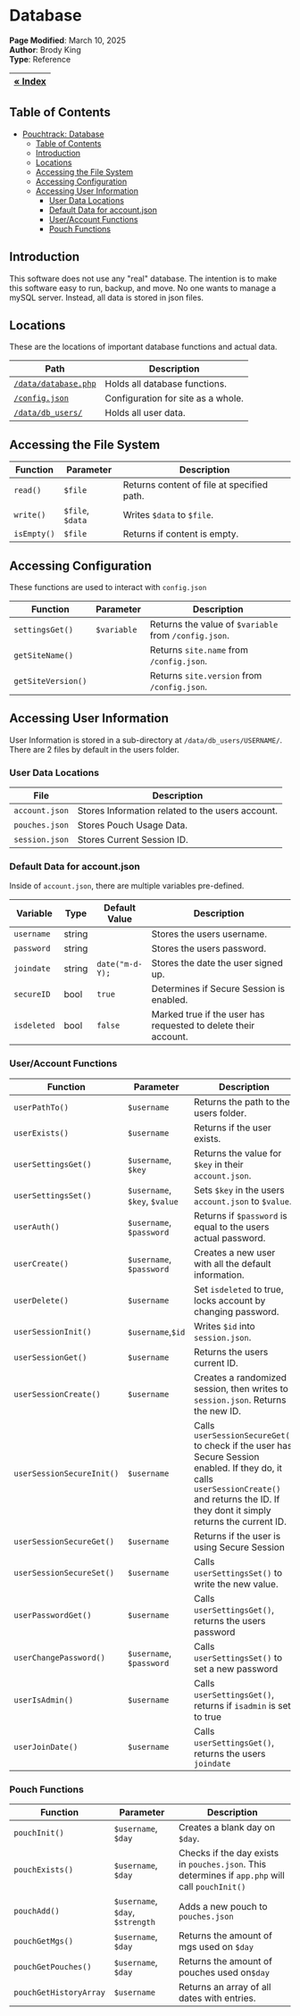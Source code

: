 # Database

**Page Modified**: March 10, 2025
\
**Author**: Brody King
\
**Type**: Reference



|**[« Index](/docs/index.md)** |
| --------------------------- | 

## Table of Contents

- [Pouchtrack: Database](#pouchtrack-database)
  - [Table of Contents](#table-of-contents)
  - [Introduction](#introduction)
  - [Locations](#locations)
  - [Accessing the File System](#accessing-the-file-system)
  - [Accessing Configuration](#accessing-configuration)
  - [Accessing User Information](#accessing-user-information)
    - [User Data Locations](#user-data-locations)
    - [Default Data for account.json](#default-data-for-accountjson)
    - [User/Account Functions](#useraccount-functions)
    - [Pouch Functions](#pouch-functions)


## Introduction

This software does not use any "real" database. The intention is to make this software easy to run, backup, and move. No one wants to manage a mySQL server. Instead, all data is stored in json files. 

## Locations

These are the locations of important database functions and actual data. 

| Path | Description |
| ----------- | ----------- |
| [`/data/database.php`](/data/database.php) | Holds all database functions. |
| [`/config.json`](/config.json) | Configuration for site as a whole. |
| [`/data/db_users/`](/data/db_users/) | Holds all user data. |

## Accessing the File System

| Function | Parameter | Description |
| -------- | ---- | ----------- | 
| `read()` | `$file` | Returns content of file at specified path. |
| `write()` | `$file`, `$data` | Writes `$data` to `$file`. |
| `isEmpty()` | `$file` | Returns if content is empty. |

## Accessing Configuration

These functions are used to interact with `config.json`

| Function | Parameter | Description |
| -------- | ---- | ----------- | 
| `settingsGet()` | `$variable` | Returns the value of `$variable` from `/config.json`. |
| `getSiteName()` | | Returns `site.name` from `/config.json`. |
| `getSiteVersion()` | | Returns `site.version` from `/config.json`. |

## Accessing User Information

User Information is stored in a sub-directory at `/data/db_users/USERNAME/`. There are 2 files by default in the users folder. 

### User Data Locations

| File | Description |
| ---- | ----------- |
| `account.json` | Stores Information related to the users account. |
| `pouches.json` | Stores Pouch Usage Data. |
| `session.json` | Stores Current Session ID. |

### Default Data for account.json

Inside of `account.json`, there are multiple variables pre-defined.

| Variable | Type | Default Value | Description |
| -------- | ---- | ------------- | ----------- |
| `username` | string | | Stores the users username. |
| `password` | string | | Stores the users password. |
| `joindate` | string | `date("m-d-Y);` | Stores the date the user signed up. |
| `secureID` | bool | `true` | Determines if Secure Session is enabled. |
| `isdeleted` | bool | `false` | Marked true if the user has requested to delete their account. |

### User/Account Functions

| Function | Parameter | Description |
| -------- | ---- | ----------- | 
| `userPathTo()` | `$username` | Returns the path to the users folder. |
| `userExists()` | `$username` | Returns if the user exists. |
| `userSettingsGet()` | `$username`, `$key` | Returns the value for `$key` in their `account.json`. |
| `userSettingsSet()` | `$username`, `$key`, `$value` | Sets `$key` in the users `account.json` to `$value`. |
| `userAuth()` | `$username`, `$password` | Returns if `$password` is equal to the users actual password. |
| `userCreate()` | `$username`, `$password` | Creates a new user with all the default information. |
| `userDelete()` | `$username` | Set `isdeleted` to true, locks account by changing password. |
| `userSessionInit()` | `$username`,`$id` | Writes `$id` into `session.json`. |
| `userSessionGet()` | `$username` | Returns the users current ID. |
| `userSessionCreate()` | `$username` | Creates a randomized session, then writes to `session.json`. Returns the new ID. |
| `userSessionSecureInit()` | `$username` | Calls `userSessionSecureGet()` to check if the user has Secure Session enabled. If they do, it calls `userSessionCreate()` and returns the ID. If they dont it simply returns the current ID. |
| `userSessionSecureGet()` | `$username` | Returns if the user is using Secure Session |
| `userSessionSecureSet()` | `$username` | Calls `userSettingsSet()` to write the new value. |
| `userPasswordGet()` | `$username` | Calls `userSettingsGet()`, returns the users password |
| `userChangePassword()` | `$username`, `$password` | Calls `userSettingsSet()` to set a new password |
| `userIsAdmin()` | `$username` | Calls `userSettingsGet()`, returns if `isadmin` is set to true |
| `userJoinDate()` | `$username` | Calls `userSettingsGet()`, returns the users `joindate` |

### Pouch Functions

| Function | Parameter | Description |
| -------- | ---- | ----------- | 
| `pouchInit()` | `$username`, `$day` | Creates a blank day on `$day`. |
| `pouchExists()` | `$username`, `$day` | Checks if the day exists in `pouches.json`. This determines if `app.php` will call `pouchInit()` |
| `pouchAdd()` | `$username`, `$day`, `$strength` | Adds a new pouch to `pouches.json` |
| `pouchGetMgs()` | `$username`, `$day` | Returns the amount of mgs used on `$day` |
| `pouchGetPouches()` | `$username`, `$day` | Returns the amount of pouches used on`$day` |
| `pouchGetHistoryArray` | `$username` | Returns an array of all dates with entries.
